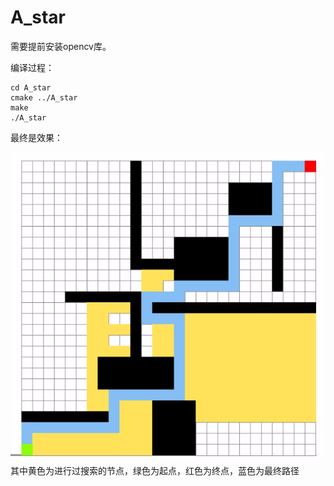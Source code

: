 # A_star
需要提前安装opencv库。
    
编译过程：
    
    cd A_star
    cmake ../A_star
    make
    ./A_star
最终是效果：
        
![image](https://github.com/HSJZY/A_star/raw/master/A_star_for_maze.png)  
其中黄色为进行过搜索的节点，绿色为起点，红色为终点，蓝色为最终路径
